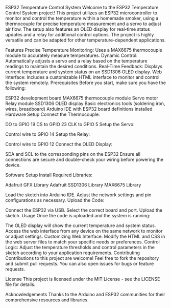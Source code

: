 ESP32 Temperature Control System
Welcome to the ESP32 Temperature Control System project! This project utilizes an ESP32 microcontroller to monitor and control the temperature within a homemade smoker, using a thermocouple for precise temperature measurement and a servo to adjust air flow. The setup also features an OLED display for real-time status updates and a relay for additional control options. The project is highly versatile and can be adapted for other temperature-dependent applications.

Features
Precise Temperature Monitoring: Uses a MAX6675 thermocouple module to accurately measure temperatures.
Dynamic Control: Automatically adjusts a servo and a relay based on the temperature readings to maintain the desired conditions.
Real-Time Feedback: Displays current temperature and system status on an SSD1306 OLED display.
Web Interface: Includes a customizable HTML interface to monitor and control the system remotely.
Prerequisites
Before you start, make sure you have the following:

ESP32 development board
MAX6675 thermocouple module
Servo motor
Relay module
SSD1306 OLED display
Basic electronics tools (soldering iron, wires, breadboard)
Arduino IDE with ESP32 board definitions installed
Hardware Setup
Connect the Thermocouple:

DO to GPIO 19
CS to GPIO 23
CLK to GPIO 5
Setup the Servo:

Control wire to GPIO 14
Setup the Relay:

Control wire to GPIO 12
Connect the OLED Display:

SDA and SCL to the corresponding pins on the ESP32
Ensure all connections are secure and double-check your wiring before powering the device.

Software Setup
Install Required Libraries:

Adafruit GFX Library
Adafruit SSD1306 Library
MAX6675 Library

Load the sketch into Arduino IDE.
Adjust the network settings and pin configurations as necessary.
Upload the Code:

Connect the ESP32 via USB.
Select the correct board and port.
Upload the sketch.
Usage
Once the code is uploaded and the system is running:

The OLED display will show the current temperature and system status.
Access the web interface from any device on the same network to monitor or adjust settings.
Customizing
Web Interface: Modify the HTML and CSS in the web server files to match your specific needs or preferences.
Control Logic: Adjust the temperature thresholds and control parameters in the sketch according to your application requirements.
Contributing
Contributions to this project are welcome! Feel free to fork the repository and submit pull requests. You can also open issues for bugs or feature requests.

License
This project is licensed under the MIT License - see the LICENSE file for details.

Acknowledgements
Thanks to the Arduino and ESP32 communities for their comprehensive resources and libraries.
